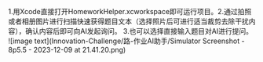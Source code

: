 1.用Xcode直接打开HomeworkHelper.xcworkspace即可运行项目。2.通过拍照或者相册图片进行扫描快速获得题目文本（选择照片后可进行适当裁剪去除干扰内容），确认内容后即可向AI发起询问。 3.也可以选择直接输入题目对AI进行提问。
![image text](Innovation-Challenge/路-作业AI助手/Simulator Screenshot - 8p5.5 - 2023-12-09 at 21.41.20.png)
